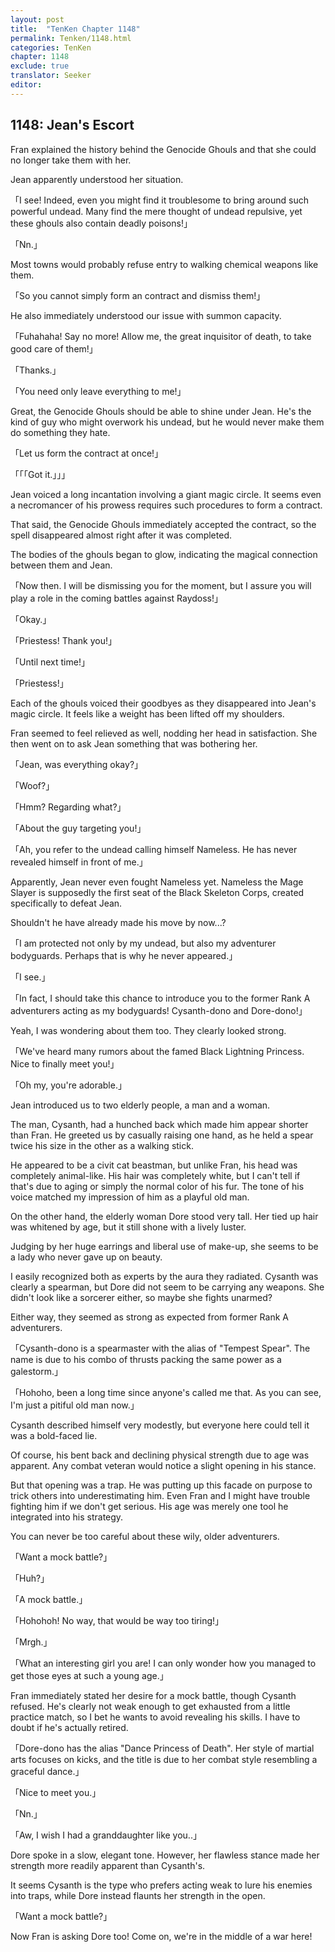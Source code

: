 ```yaml
---
layout: post
title:  "TenKen Chapter 1148"
permalink: Tenken/1148.html
categories: TenKen
chapter: 1148
exclude: true
translator: Seeker
editor: 
---
```

<h2>1148: Jean's Escort</h2>

Fran explained the history behind the Genocide Ghouls and that she could no longer take them with her.

Jean apparently understood her situation.

「I see! Indeed, even you might find it troublesome to bring around such powerful undead. Many find the mere thought of undead repulsive, yet these ghouls also contain deadly poisons!」

「Nn.」

Most towns would probably refuse entry to walking chemical weapons like them.

「So you cannot simply form an contract and dismiss them!」

He also immediately understood our issue with summon capacity.

「Fuhahaha! Say no more! Allow me, the great inquisitor of death, to take good care of them!」

「Thanks.」

「You need only leave everything to me!」

Great, the Genocide Ghouls should be able to shine under Jean. He's the kind of guy who might overwork his undead, but he would never make them do something they hate.

「Let us form the contract at once!」

「「「Got it.」」」

Jean voiced a long incantation involving a giant magic circle. It seems even a necromancer of his prowess requires such procedures to form a contract.

That said, the Genocide Ghouls immediately accepted the contract, so the spell disappeared almost right after it was completed.

The bodies of the ghouls began to glow, indicating the magical connection between them and Jean.

「Now then. I will be dismissing you for the moment, but I assure you will play a role in the coming battles against Raydoss!」

「Okay.」

「Priestess! Thank you!」

「Until next time!」

「Priestess!」

Each of the ghouls voiced their goodbyes as they disappeared into Jean's magic circle. It feels like a weight has been lifted off my shoulders.

Fran seemed to feel relieved as well, nodding her head in satisfaction. She then went on to ask Jean something that was bothering her.

「Jean, was everything okay?」

「Woof?」

「Hmm? Regarding what?」

「About the guy targeting you!」

「Ah, you refer to the undead calling himself Nameless. He has never revealed himself in front of me.」

Apparently, Jean never even fought Nameless yet. Nameless the Mage Slayer is supposedly the first seat of the Black Skeleton Corps, created specifically to defeat Jean.

Shouldn't he have already made his move by now...?

「I am protected not only by my undead, but also my adventurer bodyguards. Perhaps that is why he never appeared.」

「I see.」

「In fact, I should take this chance to introduce you to the former Rank A adventurers acting as my bodyguards! Cysanth-dono and Dore-dono!」

Yeah, I was wondering about them too. They clearly looked strong.

「We've heard many rumors about the famed Black Lightning Princess. Nice to finally meet you!」

「Oh my, you're adorable.」

Jean introduced us to two elderly people, a man and a woman.

The man, Cysanth, had a hunched back which made him appear shorter than Fran. He greeted us by casually raising one hand, as he held a spear twice his size in the other as a walking stick.

He appeared to be a civit cat beastman, but unlike Fran, his head was completely animal-like. His hair was completely white, but I can't tell if that's due to aging or simply the normal color of his fur. The tone of his voice matched my impression of him as a playful old man.

On the other hand, the elderly woman Dore stood very tall. Her tied up hair was whitened by age, but it still shone with a lively luster.

Judging by her huge earrings and liberal use of make-up, she seems to be a lady who never gave up on beauty.

I easily recognized both as experts by the aura they radiated. Cysanth was clearly a spearman, but Dore did not seem to be carrying any weapons. She didn't look like a sorcerer either, so maybe she fights unarmed?

Either way, they seemed as strong as expected from former Rank A adventurers.

「Cysanth-dono is a spearmaster with the alias of "Tempest Spear". The name is due to his combo of thrusts packing the same power as a galestorm.」

「Hohoho, been a long time since anyone's called me that. As you can see, I'm just a pitiful old man now.」

Cysanth described himself very modestly, but everyone here could tell it was a bold-faced lie.

Of course, his bent back and declining physical strength due to age was apparent. Any combat veteran would notice a slight opening in his stance.

But that opening was a trap. He was putting up this facade on purpose to trick others into underestimating him. Even Fran and I might have trouble fighting him if we don't get serious. His age was merely one tool he integrated into his strategy.

You can never be too careful about these wily, older adventurers.

「Want a mock battle?」

「Huh?」

「A mock battle.」

「Hohohoh! No way, that would be way too tiring!」

「Mrgh.」

「What an interesting girl you are! I can only wonder how you managed to get those eyes at such a young age.」

Fran immediately stated her desire for a mock battle, though Cysanth refused. He's clearly not weak enough to get exhausted from a little practice match, so I bet he wants to avoid revealing his skills. I have to doubt if he's actually retired.

「Dore-dono has the alias "Dance Princess of Death". Her style of martial arts focuses on kicks, and the title is due to her combat style resembling a graceful dance.」

「Nice to meet you.」

「Nn.」

「Aw, I wish I had a granddaughter like you..」

Dore spoke in a slow, elegant tone. However, her flawless stance made her strength more readily apparent than Cysanth's.

It seems Cysanth is the type who prefers acting weak to lure his enemies into traps, while Dore instead flaunts her strength in the open.

「Want a mock battle?」

Now Fran is asking Dore too! Come on, we're in the middle of a war here!



